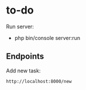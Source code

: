 # to-do
Run server:
- php bin/console server:run

## Endpoints

Add new task:
```console
http://localhost:8000/new
```
